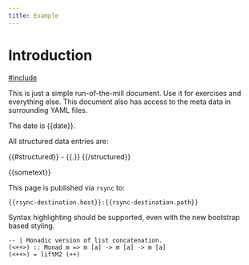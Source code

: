 ```yaml
---
title: Example
---
```


# Introduction

[\#include](include/relative.md)

This is just a simple run-of-the-mill document. Use it for exercises and
everything else. This document also has access to the meta data in surrounding
YAML files.

The date is {{date}}.

All structured data entries are:

{{\#structured}} - {{.}} {{/structured}}

{{sometext}}

This page is published via `rsync` to:

    {{rsync-destination.host}}:{{rsync-destination.path}}

Syntax highlighting should be supported, even with the new bootstrap based
styling.

``` {.haskell}
-- | Monadic version of list concatenation.
(<++>) :: Monad m => m [a] -> m [a] -> m [a]
(<++>) = liftM2 (++)
```
